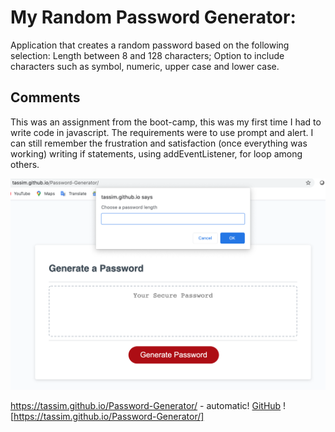 # My Random Password Generator:

Application that creates a random password based on the following selection:
Length between 8 and 128 characters;
Option to include characters such as symbol, numeric, upper case and lower case.

## Comments

This was an assignment from the boot-camp, this was my first time I had to write code in javascript. The requirements were to use prompt and alert. I can still remember the frustration and satisfaction (once everything was working) writing if statements, using addEventListener, for loop among others.

![Password Generator](./assets/img/passwordGenerator.png)

https://tassim.github.io/Password-Generator/ - automatic!
[GitHub](https://tassim.github.io/Password-Generator/)
![https://tassim.github.io/Password-Generator/]